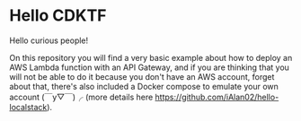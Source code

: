 # Hello CDKTF

Hello curious people! 

On this repository you will find a very basic example about how to deploy an AWS Lambda function with an API Gateway, and if you are thinking that you will not be able to do it because you don't have an AWS account, forget about that, there's also included a Docker compose to emulate your own account (￣y▽￣)╭ (more details here https://github.com/iAlan02/hello-localstack).
